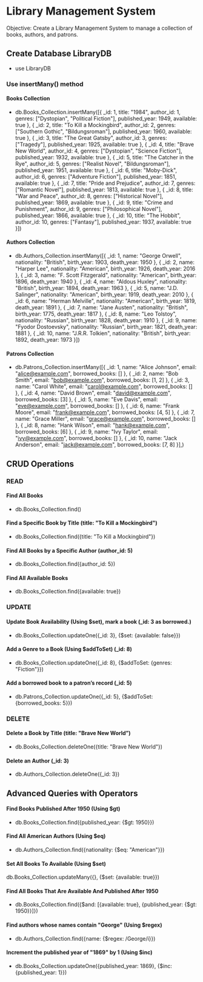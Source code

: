 # Library Management System
Objective: Create a Library Management System to manage a collection of books, authors, and patrons.
## Create Database LibraryDB
- use LibraryDB

### Use insertMany() method
#### Books Collection
- db.Books_Collection.insertMany([{ \_id: 1, title: "1984", author_id: 1, genres: ["Dystopian", "Political Fiction"], published_year: 1949, available: true }, { \_id: 2, title: "To Kill a Mockingbird", author_id: 2, genres: ["Southern Gothic", "Bildungsroman"], published_year: 1960, available: true }, { \_id: 3, title: "The Great Gatsby", author_id: 3, genres: ["Tragedy"], published_year: 1925, available: true }, { \_id: 4, title: "Brave New World", author_id: 4, genres: ["Dystopian", "Science Fiction"], published_year: 1932, available: true }, { \_id: 5, title: "The Catcher in the Rye", author_id: 5, genres: ["Realist Novel", "Bildungsroman"], published_year: 1951, available: true }, { \_id: 6, title: "Moby-Dick", author_id: 6, genres: ["Adventure Fiction"], published_year: 1851, available: true }, { \_id: 7, title: "Pride and Prejudice", author_id: 7, genres: ["Romantic Novel"], published_year: 1813, available: true }, { \_id: 8, title: "War and Peace", author_id: 8, genres: ["Historical Novel"], published_year: 1869, available: true }, { \_id: 9, title: "Crime and Punishment", author_id: 9, genres: ["Philosophical Novel"], published_year: 1866, available: true }, { \_id: 10, title: "The Hobbit", author_id: 10, genres: ["Fantasy"], published_year: 1937, available: true }])


#### Authors Collection
- db.Authors_Collection.insertMany([{ _id: 1, name: "George Orwell", nationality: "British", birth_year: 1903, death_year: 1950 }, { _id: 2, name: "Harper Lee", nationality: "American", birth_year: 1926, death_year: 2016 }, { _id: 3, name: "F. Scott Fitzgerald", nationality: "American", birth_year: 1896, death_year: 1940 }, { _id: 4, name: "Aldous Huxley", nationality: "British", birth_year: 1894, death_year: 1963 }, { _id: 5, name: "J.D. Salinger", nationality: "American", birth_year: 1919, death_year: 2010 }, { _id: 6, name: "Herman Melville", nationality: "American", birth_year: 1819, death_year: 1891 }, { _id: 7, name: "Jane Austen", nationality: "British", birth_year: 1775, death_year: 1817 }, { _id: 8, name: "Leo Tolstoy", nationality: "Russian", birth_year: 1828, death_year: 1910 }, { _id: 9, name: "Fyodor Dostoevsky", nationality: "Russian", birth_year: 1821, death_year: 1881 }, { _id: 10, name: "J.R.R. Tolkien", nationality: "British", birth_year: 1892, death_year: 1973 }])


#### Patrons Collection
- db.Patrons_Collection.insertMany([{ \_id: 1, name: "Alice Johnson", email: "alice@example.com", borrowed_books: [] }, { \_id: 2, name: "Bob Smith", email: "bob@example.com", borrowed_books: [1, 2] }, { \_id: 3, name: "Carol White", email: "carol@example.com", borrowed_books: [] }, { \_id: 4, name: "David Brown", email: "david@example.com", borrowed_books: [3] }, { \_id: 5, name: "Eve Davis", email: "eve@example.com", borrowed_books: [] }, { \_id: 6, name: "Frank Moore", email: "frank@example.com", borrowed_books: [4, 5] }, { \_id: 7, name: "Grace Miller", email: "grace@example.com", borrowed_books: [] }, { \_id: 8, name: "Hank Wilson", email: "hank@example.com", borrowed_books: [6] }, { \_id: 9, name: "Ivy Taylor", email: "ivy@example.com", borrowed_books: [] }, { \_id: 10, name: "Jack Anderson", email: "jack@example.com", borrowed_books: [7, 8] }],)


## CRUD Operations
### READ
#### Find All Books
- db.Books_Collection.find()

#### Find a Specific Book by Title (title: "To Kill a Mockingbird")
- db.Books_Collection.find({title: "To Kill a Mockingbird"})

#### Find All Books by a Specific Author (author_id: 5)
- db.Books_Collection.find({author_id: 5})

#### Find All Available Books
- db.Books_Collection.find({available: true})

### UPDATE
#### Update Book Availability (Using $set), mark a book (\_id: 3 as borrowed.)
- db.Books_Collection.updateOne({\_id: 3}, {$set: {available: false}})

#### Add a Genre to a Book (Using $addToSet) (\_id: 8)
- db.Books_Collection.updateOne({\_id: 8}, {$addToSet: {genres: "Fiction"}})

#### Add a borrowed book to a patron’s record (\_id: 5)
- db.Patrons_Collection.updateOne({\_id: 5}, {$addToSet: {borrowed_books: 5}})


### DELETE
#### Delete a Book by Title (title: "Brave New World”)
- db.Books_Collection.deleteOne({title: "Brave New World"})

#### Delete an Author (\_id: 3)
- db.Authors_Collection.deleteOne({\_id: 3})


## Advanced Queries with Operators
#### Find Books Published After 1950 (Using $gt)
- db.Books_Collection.find({published_year: {$gt: 1950}})

#### Find All American Authors (Using $eq)
- db.Authors_Collection.find({nationality: {$eq: "American"}})

#### Set All Books To Available (Using $set)
db.Books_Collection.updateMany({}, {$set: {available: true}})

#### Find All Books That Are Available And Published After 1950
- db.Books_Collection.find({$and: [{available: true}, {published_year: {$gt: 1950}}]})


#### Find authors whose names contain "George" (Using $regex)
- db.Authors_Collection.find({name: {$regex: /George/i}})

#### Increment the published year of "1869" by 1 (Using $inc)
- db.Books_Collection.updateOne({published_year: 1869}, {$inc: {published_year: 1}})







